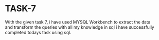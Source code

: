 # TASK-7
With the given task 7, i have used MYSQL Workbench to extract the data  and transform the queries
with all my knowledge in sql i have successfully completed todays task using sql.
